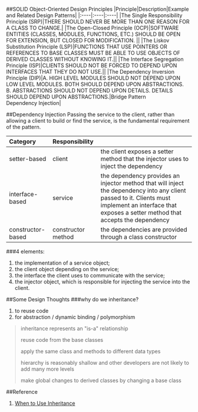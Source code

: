 ##SOLID Object-Oriented Design Principles
|Principle|Description|Example and Related Design Patterns|
|:----|:----|:----|
|The Single Responsibility Principle (SRP)|THERE SHOULD NEVER BE MORE THAN ONE REASON FOR A CLASS TO CHANGE.|
|The Open-Closed Principle (OCP)|SOFTWARE ENTITIES (CLASSES, MODULES, FUNCTIONS, ETC.) SHOULD BE OPEN FOR EXTENSION, BUT CLOSED FOR MODIFICATION. ||
|The Liskov Substitution Principle (LSP)|FUNCTIONS THAT USE POINTERS OR REFERENCES TO BASE CLASSES MUST BE ABLE TO USE OBJECTS OF DERIVED CLASSES WITHOUT KNOWING IT.||
|The Interface Segregation Principle (ISP)|CLIENTS SHOULD NOT BE FORCED TO DEPEND UPON INTERFACES THAT THEY DO NOT USE.||
|The Dependency Inversion Principle (DIP)|A. HIGH LEVEL MODULES SHOULD NOT DEPEND UPON LOW LEVEL MODULES. BOTH SHOULD DEPEND UPON ABSTRACTIONS.<br/>B. ABSTRACTIONS SHOULD NOT DEPEND UPON DETAILS. DETAILS SHOULD DEPEND UPON ABSTRACTIONS.|Bridge Pattern<br/>Dependency Injection|

##Dependency Injection
Passing the service to the client, rather than allowing a client to build or find the service, is the fundamental requirement of the pattern.

|Category|Responsibility||
|:----|:----|:----|
|setter-based|client| the client exposes a setter method that the injector uses to inject the dependency|
|interface-based|service|the dependency provides an injector method that will inject the dependency into any client passed to it. Clients must implement an interface that exposes a setter method that accepts the dependency|
|constructor-based|constructor method|the dependencies are provided through a class constructor|

###4 elements:
1. the implementation of a service object; 
2. the client object depending on the service; 
3. the interface the client uses to communicate with the service; 
4. the injector object, which is responsible for injecting the service into the client. 


##Some Design Thoughts
###why do we inheritance?
1. to reuse code
2. for abstraction / dynamic binding / polymorphism

> inheritance represents an "is-a" relationship
> 
> reuse code from the base classes
> 
> apply the same class and methods to different data types
> 
> hierarchy is reasonably shallow and other developers are not likely to add many more levels
> 
> make global changes to derived classes by changing a base class



##Reference
1. [When to Use Inheritance](https://msdn.microsoft.com/en-us/library/27db6csx%28v=vs.90%29.aspx)